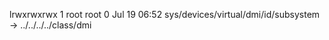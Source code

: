 lrwxrwxrwx 1 root root 0 Jul 19 06:52 sys/devices/virtual/dmi/id/subsystem -> ../../../../class/dmi
